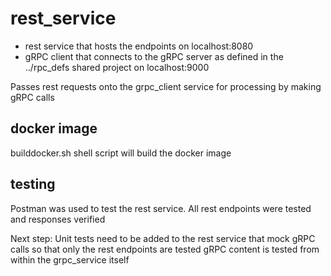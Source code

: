 # rest_service

* rest service that hosts the endpoints on localhost:8080
* gRPC client that connects to the gRPC server as defined in the ../rpc_defs shared project on localhost:9000

Passes rest requests onto the grpc_client service for processing by making gRPC calls

## docker image
builddocker.sh shell script will build the docker image

## testing
Postman was used to test the rest service. 
All rest endpoints were tested and responses verified

Next step: Unit tests need to be added to the rest service that mock gRPC calls so that only the rest endpoints are tested
           gRPC content is tested from within the grpc_service itself